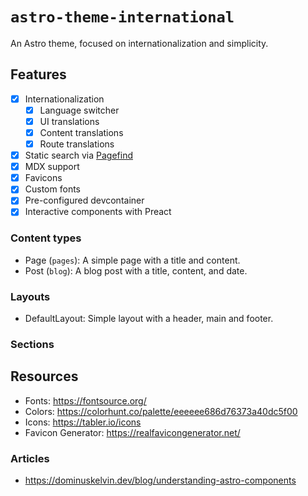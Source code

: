 # `astro-theme-international`

An Astro theme, focused on internationalization and simplicity.

## Features

- [x] Internationalization
  - [x] Language switcher
  - [x] UI translations
  - [x] Content translations
  - [x] Route translations
- [x] Static search via [Pagefind](https://pagefind.app/)
- [x] MDX support
- [x] Favicons
- [x] Custom fonts
- [x] Pre-configured devcontainer
- [x] Interactive components with Preact

### Content types

- Page (`pages`): A simple page with a title and content.
- Post (`blog`): A blog post with a title, content, and date.

### Layouts

- DefaultLayout: Simple layout with a header, main and footer.

### Sections


## Resources

- Fonts: https://fontsource.org/
- Colors: https://colorhunt.co/palette/eeeeee686d76373a40dc5f00
- Icons: https://tabler.io/icons
- Favicon Generator: https://realfavicongenerator.net/

### Articles

- https://dominuskelvin.dev/blog/understanding-astro-components
